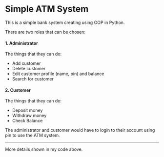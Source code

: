 # Simple ATM System

This is a simple bank system creating using OOP in Python.

There are two roles that can be chosen: 

#### 1. Administrator
The things that they can do: 
- Add customer
- Delete customer
- Edit customer profile (name, pin) and balance
- Search for customer

#### 2. Customer
The things that they can do: 
- Deposit money
- Withdraw money
- Check Balance

The administrator and customer would have to login to their account using pin to use the ATM system. 

---
More details shown in my code above.